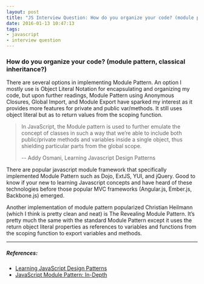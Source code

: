 ```yaml
---
layout: post
title: "JS Interview Question: How do you organize your code? (module pattern, classical inheritance?)"
date: 2016-01-13 10:47:13
tags:
- javascript
- interview question
---
```


### How do you organize your code? (module pattern, classical inheritance?)

There are several options in implementing Module Pattern. An option I mostly use is Object Literal Notation for encapsulating and organizing my code, but upon further readings, Module Pattern using Anonymous Closures, Global Import, and Module Export have sparked my interest as it provides more features for private and public var/methods. It still uses object literal but as to return values from the scoping function.

> In JavaScript, the Module pattern is used to further emulate the concept of classes in such a way that we’re able to include both public/private methods and variables inside a single object, thus shielding particular parts from the global scope.
>
> -- Addy Osmani, Learning Javascript Design Patterns

There are popular javascript module framework that specifically implemented Module Pattern such as Dojo, ExtJS, YUI, and jQuery. Good to know if your new to learning Javascript concepts and have heard of these technologies before those popular MVC frameworks (Angular.js, Ember.js, Backbone.js) emerged.

Another implementation of module pattern popularized Christian Heilmann (which I think is pretty clean and neat) is The Revealing Module Pattern. It’s pretty much the same with the standard Module Pattern except it uses the return object literal properties as references to variables and functions from the scoping function to export variables and methods.

-----

##### **References:**

- [Learning JavaScript Design Patterns](https://addyosmani.com/resources/essentialjsdesignpatterns/book/#modulepatternjavascript)
- [JavaScript Module Pattern: In-Depth](http://www.adequatelygood.com/JavaScript-Module-Pattern-In-Depth.html)
